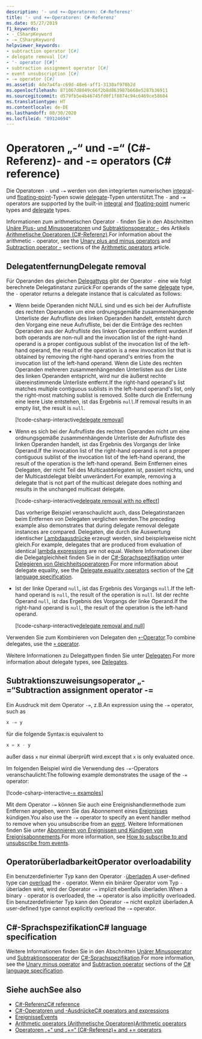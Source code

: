 ```yaml
---
description: '- und +=-Operatoren: C#-Referenz'
title: '- und +=-Operatoren: C#-Referenz'
ms.date: 05/27/2019
f1_keywords:
- -_CSharpKeyword
- -=_CSharpKeyword
helpviewer_keywords:
- subtraction operator [C#]
- delegate removal [C#]
- '- operator [C#]'
- subtraction assignment operator [C#]
- event unsubscription [C#]
- -= operator [C#]
ms.assetid: 4de7a4fa-c69d-48e6-aff1-3130af970b2d
ms.openlocfilehash: 871067d8049c66f2b8d863987b668e5287b36911
ms.sourcegitcommit: d579fb5e4b46745fd0f1f8874c94c6469ce58604
ms.translationtype: HT
ms.contentlocale: de-DE
ms.lasthandoff: 08/30/2020
ms.locfileid: "89124694"
---
```

# <a name="--and---operators-c-reference"></a><span data-ttu-id="d71d1-103">Operatoren „-“ und -=“ (C#-Referenz)</span><span class="sxs-lookup"><span data-stu-id="d71d1-103">- and -= operators (C# reference)</span></span>

<span data-ttu-id="d71d1-104">Die Operatoren `-` und `-=` werden von den integrierten numerischen [integral](../builtin-types/integral-numeric-types.md)- und [floating-point](../builtin-types/floating-point-numeric-types.md)-Typen sowie [delegate](../builtin-types/reference-types.md#the-delegate-type)-Typen unterstützt.</span><span class="sxs-lookup"><span data-stu-id="d71d1-104">The `-` and `-=` operators are supported by the built-in [integral](../builtin-types/integral-numeric-types.md) and [floating-point](../builtin-types/floating-point-numeric-types.md) numeric types and [delegate](../builtin-types/reference-types.md#the-delegate-type) types.</span></span>

<span data-ttu-id="d71d1-105">Informationen zum arithmetischen Operator `-` finden Sie in den Abschnitten [Unäre Plus- und Minusoperatoren](arithmetic-operators.md#unary-plus-and-minus-operators) und [Subtraktionsoperator -](arithmetic-operators.md#subtraction-operator--) des Artikels [Arithmetische Operatoren (C#-Referenz)](arithmetic-operators.md).</span><span class="sxs-lookup"><span data-stu-id="d71d1-105">For information about the arithmetic `-` operator, see the [Unary plus and minus operators](arithmetic-operators.md#unary-plus-and-minus-operators) and [Subtraction operator -](arithmetic-operators.md#subtraction-operator--) sections of the [Arithmetic operators](arithmetic-operators.md) article.</span></span>

## <a name="delegate-removal"></a><span data-ttu-id="d71d1-106">Delegatentfernung</span><span class="sxs-lookup"><span data-stu-id="d71d1-106">Delegate removal</span></span>

<span data-ttu-id="d71d1-107">Für Operanden des gleichen [Delegattyps](../builtin-types/reference-types.md#the-delegate-type) gibt der Operator `-` eine wie folgt berechnete Delegatinstanz zurück:</span><span class="sxs-lookup"><span data-stu-id="d71d1-107">For operands of the same [delegate](../builtin-types/reference-types.md#the-delegate-type) type, the `-` operator returns a delegate instance that is calculated as follows:</span></span>

- <span data-ttu-id="d71d1-108">Wenn beide Operanden nicht NULL sind und es sich bei der Aufrufliste des rechten Operanden um eine ordnungsgemäße zusammenhängende Unterliste der Aufrufliste des linken Operanden handelt, entsteht durch den Vorgang eine neue Aufrufliste, bei der die Einträge des rechten Operanden aus der Aufrufliste des linken Operanden entfernt wurden.</span><span class="sxs-lookup"><span data-stu-id="d71d1-108">If both operands are non-null and the invocation list of the right-hand operand is a proper contiguous sublist of the invocation list of the left-hand operand, the result of the operation is a new invocation list that is obtained by removing the right-hand operand's entries from the invocation list of the left-hand operand.</span></span> <span data-ttu-id="d71d1-109">Wenn die Liste des rechten Operanden mehreren zusammenhängenden Unterlisten aus der Liste des linken Operanden entspricht, wird nur die äußerst rechte übereinstimmende Unterliste entfernt.</span><span class="sxs-lookup"><span data-stu-id="d71d1-109">If the right-hand operand's list matches multiple contiguous sublists in the left-hand operand's list, only the right-most matching sublist is removed.</span></span> <span data-ttu-id="d71d1-110">Sollte durch die Entfernung eine leere Liste entstehen, ist das Ergebnis `null`.</span><span class="sxs-lookup"><span data-stu-id="d71d1-110">If removal results in an empty list, the result is `null`.</span></span>

  [!code-csharp-interactive[delegate removal](snippets/shared/SubtractionOperator.cs#DelegateRemoval)]

- <span data-ttu-id="d71d1-111">Wenn es sich bei der Aufrufliste des rechten Operanden nicht um eine ordnungsgemäße zusammenhängende Unterliste der Aufrufliste des linken Operanden handelt, ist das Ergebnis des Vorgangs der linke Operand.</span><span class="sxs-lookup"><span data-stu-id="d71d1-111">If the invocation list of the right-hand operand is not a proper contiguous sublist of the invocation list of the left-hand operand, the result of the operation is the left-hand operand.</span></span> <span data-ttu-id="d71d1-112">Beim Entfernen eines Delegaten, der nicht Teil des Multicastdelegaten ist, passiert nichts, und der Multicastdelegat bleibt unverändert.</span><span class="sxs-lookup"><span data-stu-id="d71d1-112">For example, removing a delegate that is not part of the multicast delegate does nothing and results in the unchanged multicast delegate.</span></span>

  [!code-csharp-interactive[delegate removal with no effect](snippets/shared/SubtractionOperator.cs#DelegateRemovalNoChange)]

  <span data-ttu-id="d71d1-113">Das vorherige Beispiel veranschaulicht auch, dass Delegatinstanzen beim Entfernen von Delegaten verglichen werden.</span><span class="sxs-lookup"><span data-stu-id="d71d1-113">The preceding example also demonstrates that during delegate removal delegate instances are compared.</span></span> <span data-ttu-id="d71d1-114">Delegaten, die durch die Auswertung identischer [Lambdaausdrücke](lambda-expressions.md) erzeugt werden, sind beispielsweise nicht gleich.</span><span class="sxs-lookup"><span data-stu-id="d71d1-114">For example, delegates that are produced from evaluation of identical [lambda expressions](lambda-expressions.md) are not equal.</span></span> <span data-ttu-id="d71d1-115">Weitere Informationen über die Delegatgleichheit finden Sie in der [C#-Sprachspezifikation](~/_csharplang/spec/introduction.md) unter [Delegieren von Gleichheitsoperatoren](~/_csharplang/spec/expressions.md#delegate-equality-operators).</span><span class="sxs-lookup"><span data-stu-id="d71d1-115">For more information about delegate equality, see the [Delegate equality operators](~/_csharplang/spec/expressions.md#delegate-equality-operators) section of the [C# language specification](~/_csharplang/spec/introduction.md).</span></span>

- <span data-ttu-id="d71d1-116">Ist der linke Operand `null`, ist das Ergebnis des Vorgangs `null`.</span><span class="sxs-lookup"><span data-stu-id="d71d1-116">If the left-hand operand is `null`, the result of the operation is `null`.</span></span> <span data-ttu-id="d71d1-117">Ist der rechte Operand `null`, ist das Ergebnis des Vorgangs der linke Operand.</span><span class="sxs-lookup"><span data-stu-id="d71d1-117">If the right-hand operand is `null`, the result of the operation is the left-hand operand.</span></span>

  [!code-csharp-interactive[delegate removal and null](snippets/shared/SubtractionOperator.cs#DelegateRemovalAndNull)]

<span data-ttu-id="d71d1-118">Verwenden Sie zum Kombinieren von Delegaten den [`+`-Operator](addition-operator.md#delegate-combination).</span><span class="sxs-lookup"><span data-stu-id="d71d1-118">To combine delegates, use the [`+` operator](addition-operator.md#delegate-combination).</span></span>

<span data-ttu-id="d71d1-119">Weitere Informationen zu Delegattypen finden Sie unter [Delegaten](../../programming-guide/delegates/index.md).</span><span class="sxs-lookup"><span data-stu-id="d71d1-119">For more information about delegate types, see [Delegates](../../programming-guide/delegates/index.md).</span></span>

## <a name="subtraction-assignment-operator--"></a><span data-ttu-id="d71d1-120">Subtraktionszuweisungsoperator „-=“</span><span class="sxs-lookup"><span data-stu-id="d71d1-120">Subtraction assignment operator -=</span></span>

<span data-ttu-id="d71d1-121">Ein Ausdruck mit dem Operator `-=`, z.B.</span><span class="sxs-lookup"><span data-stu-id="d71d1-121">An expression using the `-=` operator, such as</span></span>

```csharp
x -= y
```

<span data-ttu-id="d71d1-122">für die folgende Syntax:</span><span class="sxs-lookup"><span data-stu-id="d71d1-122">is equivalent to</span></span>

```csharp
x = x - y
```

<span data-ttu-id="d71d1-123">außer dass `x` nur einmal überprüft wird.</span><span class="sxs-lookup"><span data-stu-id="d71d1-123">except that `x` is only evaluated once.</span></span>

<span data-ttu-id="d71d1-124">Im folgenden Beispiel wird die Verwendung des `-=`-Operators veranschaulicht:</span><span class="sxs-lookup"><span data-stu-id="d71d1-124">The following example demonstrates the usage of the `-=` operator:</span></span>

[!code-csharp-interactive[-= examples](snippets/shared/SubtractionOperator.cs#SubtractAndAssign)]

<span data-ttu-id="d71d1-125">Mit dem Operator `-=` können Sie auch eine Ereignishandlermethode zum Entfernen angeben, wenn Sie das Abonnement eines [Ereignisses](../keywords/event.md) kündigen.</span><span class="sxs-lookup"><span data-stu-id="d71d1-125">You also use the `-=` operator to specify an event handler method to remove when you unsubscribe from an [event](../keywords/event.md).</span></span> <span data-ttu-id="d71d1-126">Weitere Informationen finden Sie unter [Abonnieren von Ereignissen und Kündigen von Ereignisabonnements](../../programming-guide/events/how-to-subscribe-to-and-unsubscribe-from-events.md).</span><span class="sxs-lookup"><span data-stu-id="d71d1-126">For more information, see [How to subscribe to and unsubscribe from events](../../programming-guide/events/how-to-subscribe-to-and-unsubscribe-from-events.md).</span></span>

## <a name="operator-overloadability"></a><span data-ttu-id="d71d1-127">Operatorüberladbarkeit</span><span class="sxs-lookup"><span data-stu-id="d71d1-127">Operator overloadability</span></span>

<span data-ttu-id="d71d1-128">Ein benutzerdefinierter Typ kann den Operator `-`[überladen](operator-overloading.md).</span><span class="sxs-lookup"><span data-stu-id="d71d1-128">A user-defined type can [overload](operator-overloading.md) the `-` operator.</span></span> <span data-ttu-id="d71d1-129">Wenn ein binärer Operator vom Typ `-` überladen wird, wird der Operator `-=` implizit ebenfalls überladen.</span><span class="sxs-lookup"><span data-stu-id="d71d1-129">When a binary `-` operator is overloaded, the `-=` operator is also implicitly overloaded.</span></span> <span data-ttu-id="d71d1-130">Ein benutzerdefinierter Typ kann den Operator `-=` nicht explizit überladen.</span><span class="sxs-lookup"><span data-stu-id="d71d1-130">A user-defined type cannot explicitly overload the `-=` operator.</span></span>

## <a name="c-language-specification"></a><span data-ttu-id="d71d1-131">C#-Sprachspezifikation</span><span class="sxs-lookup"><span data-stu-id="d71d1-131">C# language specification</span></span>

<span data-ttu-id="d71d1-132">Weitere Informationen finden Sie in den Abschnitten [Unärer Minusoperator](~/_csharplang/spec/expressions.md#unary-minus-operator) und [Subtraktionsoperator](~/_csharplang/spec/expressions.md#subtraction-operator) der [C#-Sprachspezifikation](~/_csharplang/spec/introduction.md).</span><span class="sxs-lookup"><span data-stu-id="d71d1-132">For more information, see the [Unary minus operator](~/_csharplang/spec/expressions.md#unary-minus-operator) and [Subtraction operator](~/_csharplang/spec/expressions.md#subtraction-operator) sections of the [C# language specification](~/_csharplang/spec/introduction.md).</span></span>

## <a name="see-also"></a><span data-ttu-id="d71d1-133">Siehe auch</span><span class="sxs-lookup"><span data-stu-id="d71d1-133">See also</span></span>

- [<span data-ttu-id="d71d1-134">C#-Referenz</span><span class="sxs-lookup"><span data-stu-id="d71d1-134">C# reference</span></span>](../index.md)
- [<span data-ttu-id="d71d1-135">C#-Operatoren und -Ausdrücke</span><span class="sxs-lookup"><span data-stu-id="d71d1-135">C# operators and expressions</span></span>](index.md)
- [<span data-ttu-id="d71d1-136">Ereignisse</span><span class="sxs-lookup"><span data-stu-id="d71d1-136">Events</span></span>](../../programming-guide/events/index.md)
- [<span data-ttu-id="d71d1-137">Arithmetic operators (Arithmetische Operatoren)</span><span class="sxs-lookup"><span data-stu-id="d71d1-137">Arithmetic operators</span></span>](arithmetic-operators.md)
- [<span data-ttu-id="d71d1-138">Operatoren „+“ und „+=“ (C#-Referenz)</span><span class="sxs-lookup"><span data-stu-id="d71d1-138">+ and += operators</span></span>](addition-operator.md)
